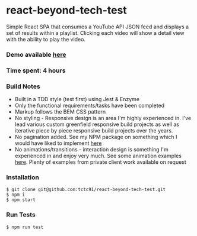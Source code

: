 react-beyond-tech-test
==============

Simple React SPA that consumes a YouTube API JSON feed and displays a set of results within a playlist. Clicking each video will show a detail view with the ability to play the video.

### Demo available [here](https://tctc91.github.io/react-beyond-tech-test/)

### Time spent: 4 hours

### Build Notes

* Built in a TDD style (test first) using Jest & Enzyme
* Only the functional requirements/tasks have been completed
* Markup follows the BEM CSS pattern
* No styling - Responsive design is an area I'm highly experienced in. I've lead various custom greenfield responsive build projects as well as iterative piece by piece responsive build projects over the years.
* No pagination added. See my NPM package on something which I would have liked to implement [here](https://github.com/tctc91/react-infinite-scroll-waypoint)
* No animations/transitions - interaction design is something I'm experienced in and enjoy very much. See some animation examples [here](http://tomchristian.co.uk/). Plenty of examples from private client work available on request

### Installation

```
$ git clone git@github.com:tctc91/react-beyond-tech-test.git
$ npm i
$ npm start
```

### Run Tests

```
$ npm run test
```